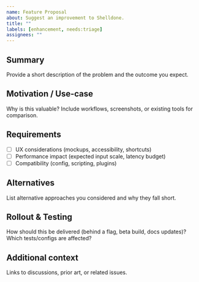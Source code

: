```yaml
---
name: Feature Proposal
about: Suggest an improvement to Shelldone.
title: ""
labels: [enhancement, needs:triage]
assignees: ""
---
```


## Summary
Provide a short description of the problem and the outcome you expect.

## Motivation / Use-case
Why is this valuable? Include workflows, screenshots, or existing tools for comparison.

## Requirements
- [ ] UX considerations (mockups, accessibility, shortcuts)
- [ ] Performance impact (expected input scale, latency budget)
- [ ] Compatibility (config, scripting, plugins)

## Alternatives
List alternative approaches you considered and why they fall short.

## Rollout & Testing
How should this be delivered (behind a flag, beta build, docs updates)? Which tests/configs are affected?

## Additional context
Links to discussions, prior art, or related issues.
